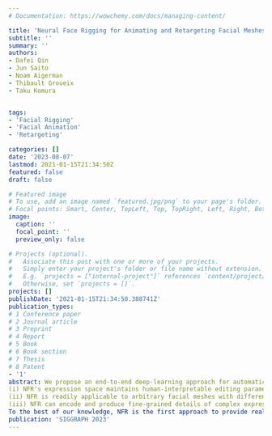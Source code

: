 ```yaml
---
# Documentation: https://wowchemy.com/docs/managing-content/

title: 'Neural Face Rigging for Animating and Retargeting Facial Meshes in the Wild'
subtitle: ''
summary: ''
authors:
- Dafei Qin
- Jun Saito
- Noam Aigerman
- Thibault Groueix
- Taku Komura


tags:
- 'Facial Rigging'
- 'Facial Animation'
- 'Retargeting'

categories: []
date: '2023-08-07'
lastmod: 2021-01-15T21:34:50Z
featured: false
draft: false

# Featured image
# To use, add an image named `featured.jpg/png` to your page's folder.
# Focal points: Smart, Center, TopLeft, Top, TopRight, Left, Right, BottomLeft, Bottom, BottomRight.
image:
  caption: ''
  focal_point: ''
  preview_only: false

# Projects (optional).
#   Associate this post with one or more of your projects.
#   Simply enter your project's folder or file name without extension.
#   E.g. `projects = ["internal-project"]` references `content/project/deep-learning/index.md`.
#   Otherwise, set `projects = []`.
projects: []
publishDate: '2021-01-15T21:34:50.388741Z'
publication_types:
# 1 Conference paper
# 2 Journal article
# 3 Preprint
# 4 Report
# 5 Book
# 6 Book section
# 7 Thesis
# 8 Patent
- '1'
abstract: We propose an end-to-end deep-learning approach for automatic rigging and retargeting of 3D models of human faces in the wild. Our approach, called Neural Face Rigging (NFR), holds three key properties:
(i) NFR's expression space maintains human-interpretable editing parameters for artistic controls;
(ii) NFR is readily applicable to arbitrary facial meshes with different connectivity and expressions;
(iii) NFR can encode and produce fine-grained details of complex expressions performed by arbitrary subjects.
To the best of our knowledge, NFR is the first approach to provide realistic and controllable deformations of in-the-wild facial meshes, without the manual creation of blendshapes or correspondence. We design a deformation autoencoder and train it through a multi-dataset training scheme, which benefits from the unique advantages of two data sources: a linear 3DMM with interpretable control parameters as in FACS, and 4D captures of real faces with fine-grained details. Through various experiments, we show NFR's ability to automatically produce realistic and accurate facial deformations across a wide range of existing datasets as well as noisy facial scans in-the-wild, while providing artist-controlled, editable parameters.
publication: 'SIGGRAPH 2023'
---
```

